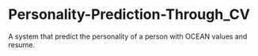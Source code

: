 # Personality-Prediction-Through_CV
A system that predict the personality of a person with OCEAN values and resume.

